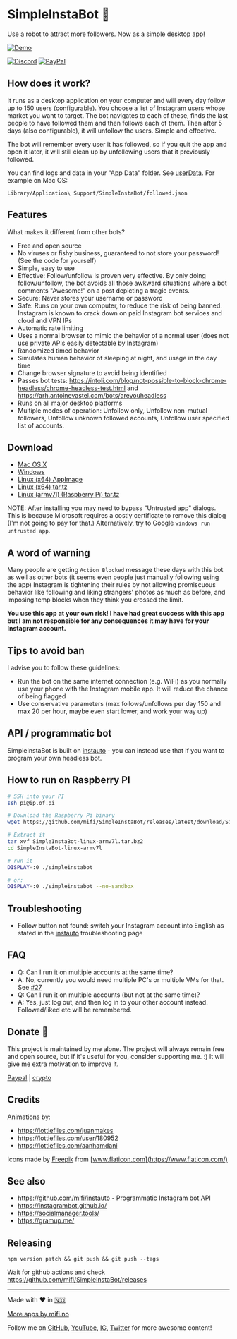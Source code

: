 # SimpleInstaBot 🤖

Use a robot to attract more followers. Now as a simple desktop app!

[![Demo](https://img.youtube.com/vi/xkjOozYU3aA/0.jpg)](https://www.youtube.com/watch?v=xkjOozYU3aA)

[![Discord](https://img.shields.io/discord/986052713425027072)](https://discord.gg/Rh3KT9zyhj) [![PayPal](https://img.shields.io/badge/Donate-PayPal-green.svg)](https://paypal.me/mifino/usd)

## How does it work?

It runs as a desktop application on your computer and will every day follow up to 150 users (configurable). You choose a list of Instagram users whose market you want to target. The bot navigates to each of these, finds the last people to have followed them and then follows each of them. Then after 5 days (also configurable), it will unfollow the users. Simple and effective.

The bot will remember every user it has followed, so if you quit the app and open it later, it will still clean up by unfollowing users that it previously followed.

You can find logs and data in your "App Data" folder. See [userData](https://www.electronjs.org/docs/api/app#appgetpathname). For example on Mac OS:
```
Library/Application\ Support/SimpleInstaBot/followed.json
```

## Features

What makes it different from other bots?

- Free and open source
- No viruses or fishy business, guaranteed to not store your password! (See the code for yourself)
- Simple, easy to use
- Effective: Follow/unfollow is proven very effective. By only doing follow/unfollow, the bot avoids all those awkward situations where a bot comments "Awesome!" on a post depicting a tragic events.
- Secure: Never stores your username or password
- Safe: Runs on your own computer, to reduce the risk of being banned. Instagram is known to crack down on paid Instagram bot services and cloud and VPN IPs
- Automatic rate limiting
- Uses a normal browser to mimic the behavior of a normal user (does not use private APIs easily detectable by Instagram)
- Randomized timed behavior
- Simulates human behavior of sleeping at night, and usage in the day time
- Change browser signature to avoid being identified
- Passes bot tests: https://intoli.com/blog/not-possible-to-block-chrome-headless/chrome-headless-test.html and https://arh.antoinevastel.com/bots/areyouheadless
- Runs on all major desktop platforms
- Multiple modes of operation: Unfollow only, Unfollow non-mutual followers, Unfollow unknown followed accounts, Unfollow user specified list of accounts.

## Download

- [Mac OS X](https://github.com/mifi/SimpleInstaBot/releases/latest/download/SimpleInstaBot-mac.dmg)
- [Windows](https://github.com/mifi/SimpleInstaBot/releases/latest/download/SimpleInstaBot-win.exe)
- [Linux (x64) AppImage](https://github.com/mifi/SimpleInstaBot/releases/latest/download/SimpleInstaBot-linux-x86_64.AppImage)
- [Linux (x64) tar.tz](https://github.com/mifi/SimpleInstaBot/releases/latest/download/SimpleInstaBot-linux-x64.tar.bz2)
- [Linux (armv7l) (Raspberry Pi) tar.tz](https://github.com/mifi/SimpleInstaBot/releases/latest/download/SimpleInstaBot-linux-armv7l.tar.bz2)

NOTE: After installing you may need to bypass "Untrusted app" dialogs. This is because Microsoft requires a costly certificate to remove this dialog (I'm not going to pay for that.) Alternatively, try to Google `windows run untrusted app`.

## A word of warning

Many people are getting `Action Blocked` message these days with this bot as well as other bots (it seems even people just manually following using the app) Instagram is tightening their rules by not allowing promiscuous behavior like following and liking strangers' photos as much as before, and imposing temp blocks when they think you crossed the limit.

**You use this app at your own risk! I have had great success with this app but I am not responsible for any consequences it may have for your Instagram account.**

## Tips to avoid ban

I advise you to follow these guidelines:

- Run the bot on the same internet connection (e.g. WiFi) as you normally use your phone with the Instagram mobile app. It will reduce the chance of being flagged
- Use conservative parameters (max follows/unfollows per day 150 and max 20 per hour, maybe even start lower, and work your way up)

## API / programmatic bot

SimpleInstaBot is built on [instauto](https://github.com/mifi/instauto) - you can instead use that if you want to program your own headless bot.

## How to run on Raspberry PI

```bash
# SSH into your PI
ssh pi@ip.of.pi

# Download the Raspberry Pi binary
wget https://github.com/mifi/SimpleInstaBot/releases/latest/download/SimpleInstaBot-linux-armv7l.tar.bz2

# Extract it
tar xvf SimpleInstaBot-linux-armv7l.tar.bz2
cd SimpleInstaBot-linux-armv7l

# run it
DISPLAY=:0 ./simpleinstabot

# or:
DISPLAY=:0 ./simpleinstabot --no-sandbox
```

## Troubleshooting

 - Follow button not found: switch your Instagram account into English as stated in the [instauto](https://www.npmjs.com/package/instauto) troubleshooting page

## FAQ

- Q: Can I run it on multiple accounts at the same time?
- A: No, currently you would need multiple PC's or multiple VMs for that. See [#27](https://github.com/mifi/SimpleInstaBot/issues/27)
- Q: Can I run it on multiple accounts (but not at the same time)?
- A: Yes, just log out, and then log in to your other account instead. Followed/liked etc will be remembered.

## Donate 🙈

This project is maintained by me alone. The project will always remain free and open source, but if it's useful for you, consider supporting me. :) It will give me extra motivation to improve it.

[Paypal](https://paypal.me/mifino/usd) | [crypto](https://mifi.no/thanks)

## Credits

Animations by:
- https://lottiefiles.com/juanmakes
- https://lottiefiles.com/user/180952
- https://lottiefiles.com/aanhamdani

Icons made by [Freepik](https://www.flaticon.com/authors/freepik) from [www.flaticon.com](https://www.flaticon.com/)

## See also
- https://github.com/mifi/instauto - Programmatic Instagram bot API
- https://instagrambot.github.io/
- https://socialmanager.tools/
- https://gramup.me/

## Releasing

```
npm version patch && git push && git push --tags
```
Wait for github actions and check https://github.com/mifi/SimpleInstaBot/releases

---

Made with ❤️ in [🇳🇴](https://www.youtube.com/watch?v=uQIv8Vo9_Jc)

[More apps by mifi.no](https://mifi.no/)

Follow me on [GitHub](https://github.com/mifi/), [YouTube](https://www.youtube.com/channel/UC6XlvVH63g0H54HSJubURQA), [IG](https://www.instagram.com/mifi.no/), [Twitter](https://twitter.com/mifi_no) for more awesome content!
